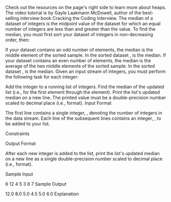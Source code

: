 Check out the resources on the page's right side to learn more about heaps. The video tutorial is by Gayle Laakmann McDowell, author of the best-selling interview book Cracking the Coding Interview.
The median of a dataset of integers is the midpoint value of the dataset for which an equal number of integers are less than and greater than the value. To find the median, you must first sort your dataset of integers in non-decreasing order, then:

If your dataset contains an odd number of elements, the median is the middle element of the sorted sample. In the sorted dataset ,  is the median.
If your dataset contains an even number of elements, the median is the average of the two middle elements of the sorted sample. In the sorted dataset ,  is the median.
Given an input stream of  integers, you must perform the following task for each  integer:

Add the  integer to a running list of integers.
Find the median of the updated list (i.e., for the first element through the  element).
Print the list's updated median on a new line. The printed value must be a double-precision number scaled to decimal place (i.e.,  format).
Input Format

The first line contains a single integer, , denoting the number of integers in the data stream. 
Each line  of the  subsequent lines contains an integer, , to be added to your list.

Constraints

Output Format

After each new integer is added to the list, print the list's updated median on a new line as a single double-precision number scaled to  decimal place (i.e.,  format).

Sample Input

6
12
4
5
3
8
7
Sample Output

12.0
8.0
5.0
4.5
5.0
6.0
Explanation